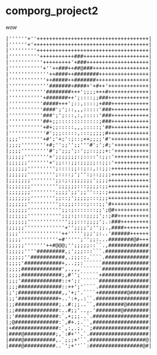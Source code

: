 # comporg_project2
*_wow_*
<pre>
|''''''+''++++++++++++++++++++++++++++++++++++|
|''''''+'+++++++++++++++++++++++++++++++++++++|
|'''''''''++++++++++++++++++++++++++++++++++++|
|''''''''''+++++++++++###+++++++++++++++++++++|
|'''''''''''+++++++++'+###++++++++++++++++++++|
|'''''''''''+''++###++##@###++++++++++++++++++|
|'''''''''''''++####++########++++++++++++++++|
|''''''''''''++#####++#######+++++++++++++++++|
|'''''''''''''#######+####+'+#++'+++++++++++++|
|''''''''''''########+++';;;;+++#+++++++++++++|
|'''''''''''+#######++';::::;;###+++++++++++++|
|'''''''''''#####+++';::,::::;+###++++++++++++|
|'''''''''''####';';::,,,:::::'###++++++++++++|
|'''''''''''###';';:::,:,:::::'###++++++++++++|
|'''''''''''##+;;:::::::::::::;###++++++++++++|
|'''''''''''+#+;;:::::,,,:::::;'##++++++++++++|
|''''''''''''#';;;:::::,:::;;;;;#+++++++++++++|
|;;;''''''''+#';'+;':;::;++;;;;'#'++++++++++++|
|;;;;''''''''+#;'';;'';;'''#';';#;'+++++++++++|
|;;;;'''''''''#';';;;';:';;::;;;+:'+++++++++++|
|;;;;;''''''''+';;;;;;;:;::::':;;:'+++++++++++|
|;;;;;;'''''''+';;:::;;:;;;;;::;;:'+++++++++++|
|;;;;;;''''''''';::::;;::;::,::;;:++++++++++++|
|;;;;;;''''''''';::::;';'':;::;;;;++++++++++++|
|;;;;;;;'''''''';;:;:;;;;;;;';;;;+++++++++++++|
|;;;;;;;''''''''';;;;;;:::;;;;:;;+++++++++++++|
|;;;;;;;'''''''';;;;';;';;''::;:;+++++++++++++|
|;;;;;;;'''''''';;::;';;;;;:::;;;+++++++++++++|
|;;;;;;'''''''''';:;;;::::;:::;;'#++++++++++++|
|;;;;;;''''''''''';;:;:::::::;;';@#+++++++++++|
|;;;;;;''''''''''';;;:;:::;;;;';:;##++++++++++|
|;;;;;;''''''''''''';;;:::;;;;';.:###+++++++++|
|;;;;;'''''''''''''+'';;;;';'';;.,####++++++++|
|;;;''''''''''''''++''''';;;';:..'######++++++|
|;;;;''''''''''''+#''''';'';;:...########@#+++|
|;;;;;'''''''++#@@@;'';;;;;::``.,#############|
|;;;;;''''#########,;';;;:::```.##############|
|;;;;;''###########,.;;;::.````.##############|
|;;;;'############+,..;;:``````###############|
|;;;;#############',.,,,```````###############|
|;;;;#############;,#'';``````+###############|
|;;;'#############::+';:``````################|
|;;;##############::++';'````.################|
|;';##############,,'+;'.````+#########@######|
|;;'#############+..':+,.:``.#################|
|;;##############;..#:;;..``,#########@#######|
|;;##############:..#;;'..,.'########@########|
|;'##############:`,+;;;..`.##################|
|;@##############:`,#+.;.``,##################|
|+###############:`,:,.;.``;##################|
|####@##########;,`:#+''.`.###################|
|####@##########,.`;;;+'``.##################@|
|####@##########..`';+''``:#################@#|
</pre>
